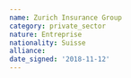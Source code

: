 ```yaml
---
name: Zurich Insurance Group
category: private_sector
nature: Entreprise
nationality: Suisse 
alliance: 
date_signed: '2018-11-12'
---
```

    
